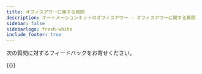 ```yaml
---
title: オフィスアワーに関する質問
description: オートメーションキットのオフィスアワー - オフィスアワーに関する質問
sidebar: false
sidebarlogo: fresh-white
include_footer: true
---
```

次の質問に対するフィードバックをお寄せください。

{{<questions showNavigationButtons=false >}}
